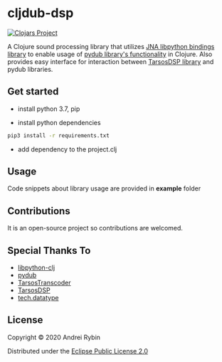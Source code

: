 # cljdub-dsp
[![Clojars Project](https://img.shields.io/clojars/v/dragoon/cljdub-dsp.svg)](https://clojars.org/dragoon/cljdub-dsp)

A Clojure sound processing library that utilizes <a href="https://github.com/cnuernber/libpython-clj">JNA libpython bindings library</a> to enable usage of <a href="https://github.com/jiaaro/pydub">pydub library's functionality</a> in Clojure. Also provides easy interface for interaction between <a href="https://github.com/JorenSix/TarsosDSP">TarsosDSP library</a> and pydub libraries.

## Get started

* install python 3.7, pip

* install python dependencies
```bash
pip3 install -r requirements.txt
```

* add dependency to the project.clj

## Usage

Code snippets about library usage are provided in **example** folder

## Contributions

It is an open-source project so contributions are welcomed.

## Special Thanks To

* <a href="https://github.com/cnuernber/libpython-clj">libpython-clj</a>
* <a href="https://github.com/jiaaro/pydub">pydub</a>
* <a href="https://github.com/JorenSix/TarsosTranscoder">TarsosTranscoder</a>
* <a href="https://github.com/JorenSix/TarsosDSP">TarsosDSP</a>
* <a href="https://github.com/techascent/tech.datatype">tech.datatype</a>

## License

Copyright © 2020 Andrei Rybin

Distributed under the <a href="https://www.eclipse.org/legal/epl-2.0/">Eclipse Public License 2.0</a>
